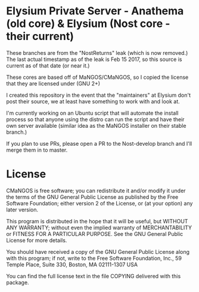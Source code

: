 # Elysium Private Server - Anathema (old core) & Elysium (Nost core - their current)
These branches are from the "NostReturns" leak (which is now removed.) The last actual timestamp as of the leak is Feb 15 2017, so this source is current as of that date (or near it.)

These cores are based off of MaNGOS/CMaNGOS, so I copied the license that they are licensed under (GNU 2+)

I created this repository in the event that the "maintainers" at Elysium don't post their source, we at least have something to work with and look at.

I'm currently working on an Ubuntu script that will automate the install process so that anyone using the distro can run the script and have their own server available (similar idea as the MaNGOS installer on their stable branch.)

If you plan to use PRs, please open a PR to the Nost-develop branch and I'll merge them in to master.

# License
CMaNGOS is free software; you can redistribute it and/or modify it under the terms of the GNU General Public License as published by the Free Software Foundation; either version 2 of the License, or (at your option) any later version.

This program is distributed in the hope that it will be useful, but WITHOUT ANY WARRANTY; without even the implied warranty of MERCHANTABILITY or FITNESS FOR A PARTICULAR PURPOSE. See the GNU General Public License for more details.

You should have received a copy of the GNU General Public License along with this program; if not, write to the Free Software Foundation, Inc., 59 Temple Place, Suite 330, Boston, MA 02111-1307 USA

You can find the full license text in the file COPYING delivered with this package.
